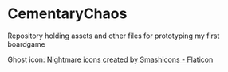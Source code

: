 # CementaryChaos
Repository holding assets and other files for prototyping my first boardgame


Ghost icon:
<a href="https://www.flaticon.com/free-icons/nightmare" title="nightmare icons">Nightmare icons created by Smashicons - Flaticon</a>
